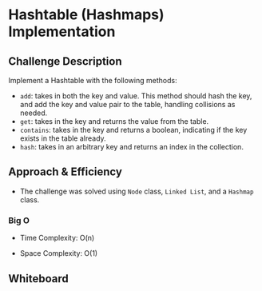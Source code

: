 # Hashtable (Hashmaps) Implementation

## Challenge Description

Implement a Hashtable with the following methods:

- `add`: takes in both the key and value. This method should hash the key, and add the key and value pair to the table, handling collisions as needed.
- `get`: takes in the key and returns the value from the table.
- `contains`: takes in the key and returns a boolean, indicating if the key exists in the table already.
- `hash`: takes in an arbitrary key and returns an index in the collection.

## Approach & Efficiency

- The challenge was solved using `Node` class, `Linked List`, and a `Hashmap` class.

### Big O

- Time Complexity:
  O(n)

- Space Complexity:
  O(1)

## Whiteboard

